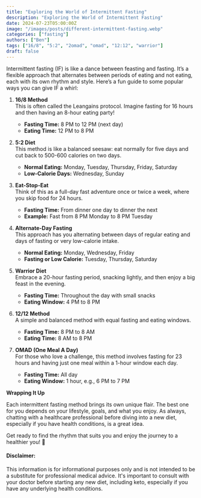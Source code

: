 ```yaml
---
title: "Exploring the World of Intermittent Fasting"
description: "Exploring the World of Intermittent Fasting"
date: 2024-07-23T05:00:00Z
image: "/images/posts/different-intermittent-fasting.webp"
categories: ["fasting"]
authors: ["Ben"]
tags: ["16/8", "5:2", "2omad", "omad", "12:12", "warrior"]
draft: false
---
```

Intermittent fasting (IF) is like a dance between feasting and fasting. It’s a flexible approach that alternates between periods of eating and not eating, each with its own rhythm and style. Here’s a fun guide to some popular ways you can give IF a whirl:

1. **16/8 Method**  
This is often called the Leangains protocol. Imagine fasting for 16 hours and then having an 8-hour eating party!

   - **Fasting Time:** 8 PM to 12 PM (next day)  
   - **Eating Time:** 12 PM to 8 PM  

2. **5:2 Diet**  
This method is like a balanced seesaw: eat normally for five days and cut back to 500-600 calories on two days.

   - **Normal Eating:** Monday, Tuesday, Thursday, Friday, Saturday  
   - **Low-Calorie Days:** Wednesday, Sunday  

3. **Eat-Stop-Eat**  
Think of this as a full-day fast adventure once or twice a week, where you skip food for 24 hours.

   - **Fasting Time:** From dinner one day to dinner the next  
   - **Example:** Fast from 8 PM Monday to 8 PM Tuesday  

4. **Alternate-Day Fasting**  
This approach has you alternating between days of regular eating and days of fasting or very low-calorie intake.

   - **Normal Eating:** Monday, Wednesday, Friday  
   - **Fasting or Low Calorie:** Tuesday, Thursday, Saturday  

5. **Warrior Diet**  
Embrace a 20-hour fasting period, snacking lightly, and then enjoy a big feast in the evening.

   - **Fasting Time:** Throughout the day with small snacks  
   - **Eating Window:** 4 PM to 8 PM  

6. **12/12 Method**  
A simple and balanced method with equal fasting and eating windows.

   - **Fasting Time:** 8 PM to 8 AM  
   - **Eating Time:** 8 AM to 8 PM  

7. **OMAD (One Meal A Day)**  
For those who love a challenge, this method involves fasting for 23 hours and having just one meal within a 1-hour window each day.

   - **Fasting Time:** All day  
   - **Eating Window:** 1 hour, e.g., 6 PM to 7 PM  

**Wrapping It Up**

Each intermittent fasting method brings its own unique flair. The best one for you depends on your lifestyle, goals, and what you enjoy. As always, chatting with a healthcare professional before diving into a new diet, especially if you have health conditions, is a great idea.

Get ready to find the rhythm that suits you and enjoy the journey to a healthier you! 🌟

#### Disclaimer:
This information is for informational purposes only and is not intended to be a substitute for professional medical advice. It's important to consult with your doctor before starting any new diet, including keto, especially if you have any underlying health conditions. 